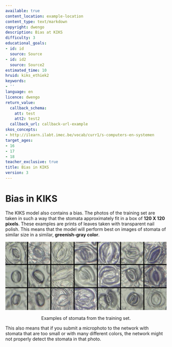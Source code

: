 ```yaml
---
available: true
content_location: example-location
content_type: text/markdown
copyright: dwengo
description: Bias at KIKS
difficulty: 3
educational_goals:
- id: id
  source: Source
- id: id2
  source: Source2
estimated_time: 10
hruid: kiks_ethiek2
keywords:
- ''
language: en
licence: dwengo
return_value:
  callback_schema:
    att: test
    att2: test2
  callback_url: callback-url-example
skos_concepts:
- http://ilearn.ilabt.imec.be/vocab/curr1/s-computers-en-systemen
target_ages:
- 16
- 17
- 18
teacher_exclusive: true
title: Bias in KIKS
version: 3
---
```

# Bias in KIKS

The KIKS model also contains a bias. The photos of the training set are taken in such a way that the stomata approximately fit in a box of **120 X 120 pixels**.
These examples are prints of leaves taken with transparent nail polish. This means that the model will perform best on images
of stomata of similar size in a similar, **greenish-gray color**.

![example training set](embed/vierkantjespositievestomatavoorbeelden.png "Examples of stomata from the training set") 
<figure>
    <figcaption align = "center">Examples of stomata from the training set.</figcaption>
</figure> 

This also means that if you submit a microphoto to the network with stomata that are too small or with many different colors, the network might not properly detect the stomata in that photo.
